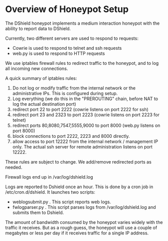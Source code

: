# Overview of Honeypot Setup

The DShield honeypot implements a medium interaction honeypot with the ability to report data to DShield.

Currently, two different servers are used to respond to requests:
* Cowrie is used to respond to telnet and ssh requests
* web.py is used to respond to HTTP requests

We use iptables firewall rules to redirect traffic to the honeypot, and to log all incoming new connections.

A quick summary of iptables rules:
1. Do not log or modify traffic from the internal network or the administrative IPs. This is configured during setup.
2. Log everything (we do this in the "PREROUTING" chain, before NAT to log the actual destination port)
3. redirect port 22 to port 2222 (cowrie listens on port 2222 for ssh)
4. redirect port 23 and 2323 to port 2223 (cowrie listens on port 2223 for telnet)
5. redirect ports 80,8080,7547,5555,9000 to port 8000 (web.py listens on port 8000)
6. block connections to port 2222, 2223 and 8000 directly.
7. allow access to port 12222 from the internal network / management IP only. The actual ssh server for remote administration listens on port 12222.

These rules are subject to change. We add/remove redirected ports as needed.

Firewall logs end up in /var/log/dshield.log

Logs are reported to Dshield once an hour. This is done by a cron job in /etc/cron.d/dshield. It launches two scripts:
- weblogsubmit.py . This script reports web logs. 
- fwlogparser.py . This script parses logs from /var/log/dshield.log and submits them to Dshield.

The amount of bandwidth consumed by the honeypot varies widely with the traffic it receives. But as a rough guess,
the honeypot will use a couple of megabytes or less per day if it receives traffic for a single IP address.